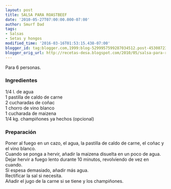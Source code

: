 ```yaml
---
layout: post
title: SALSA PARA ROASTBEEF
date: '2010-05-27T07:00:00.000-07:00'
author: Smurf Dad
tags:
- Salsas
- Setas y hongos
modified_time: '2016-03-16T01:53:15.438-07:00'
blogger_id: tag:blogger.com,1999:blog-5299957599287034512.post-4530872364523333571
blogger_orig_url: http://recetas-desa.blogspot.com/2010/05/salsa-para-roastbeef.html
---
```


Para 6 personas.<br><h3>Ingredientes</h3><p>1/4 l. de agua<br/>1 pastilla de caldo de carne<br/>2 cucharadas de co&ntilde;ac<br/>1 chorro de vino blanco<br/>1 cucharada de maizena<br/>1/4 kg. champi&ntilde;ones ya hechos (opcional)</p><h3>Preparaci&oacute;n</h3><p>Poner al fuego en un cazo, el agua, la pastilla de caldo de carne, el co&ntilde;ac y el vino blanco.<br/>Cuando se ponga a hervir, a&ntilde;adir la maizena disuelta en un poco de agua.<br/>Dejar hervir a fuego lento durante 10 minutos, revolviendo de vez en cuando.<br/>Si espesa demasiado, a&ntilde;adir m&aacute;s agua.<br/>Rectificar la sal si necesita.<br/>A&ntilde;adir el jugo de la carne si se tiene y los champi&ntilde;ones.</p>